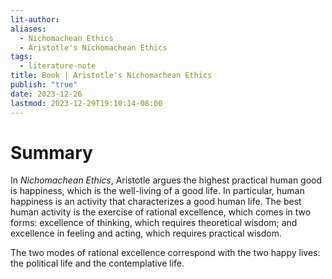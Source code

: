 ```yaml
---
lit-author: 
aliases:
  - Nichomachean Ethics
  - Aristotle's Nichomachean Ethics
tags:
  - literature-note
title: Book | Aristotle's Nichomachean Ethics
publish: "true"
date: 2023-12-26
lastmod: 2023-12-29T19:10:14-08:00
---
```

# Summary

In *Nichomachean Ethics*, Aristotle argues the highest practical human good is happiness, which is the well-living of a good life. In particular, human happiness is an activity that characterizes a good human life. The best human activity is the exercise of rational excellence, which comes in two forms: excellence of thinking, which requires theoretical wisdom; and excellence in feeling and acting, which requires practical wisdom.

The two modes of rational excellence correspond with the two happy lives: the political life and the contemplative life.
